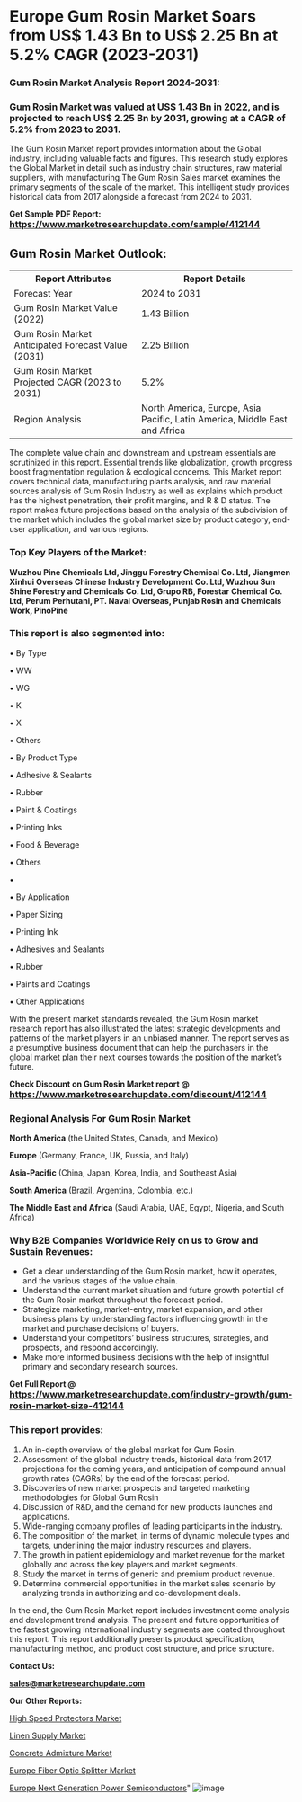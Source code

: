 # Europe Gum Rosin Market Soars from US$ 1.43 Bn to US$ 2.25 Bn at 5.2% CAGR (2023-2031)

<strong><h3>Gum Rosin Market Analysis Report 2024-2031:</h3></strong>

<strong><h3>Gum Rosin Market was valued at US$ 1.43 Bn in 2022, and is projected to reach US$ 2.25 Bn by 2031, growing at a CAGR of 5.2% from 2023 to 2031.</h3></strong>

The Gum Rosin Market report provides information about the Global industry, including valuable facts and figures. This research study explores the Global Market in detail such as industry chain structures, raw material suppliers, with manufacturing The Gum Rosin Sales market examines the primary segments of the scale of the market. This intelligent study provides historical data from 2017 alongside a forecast from 2024 to 2031.

<strong>Get Sample PDF Report: <a href=https://www.marketresearchupdate.com/sample/412144><font size=3 color=#0000ff>https://www.marketresearchupdate.com/sample/412144</font></a></strong>

<html>
<body>

<h2>Gum Rosin Market Outlook:</h2>

<table>
  <tr>
    <th>Report Attributes</th>
    <th>Report Details</th>
  </tr>
  <tr>
    <td>Forecast Year</td>
    <td>2024 to 2031</td>
  </tr>
  <tr>
    <td>Gum Rosin Market Value (2022)</td>
    <td>1.43 Billion</td>
  </tr>
  <tr>
    <td>Gum Rosin Market Anticipated Forecast Value (2031)</td>
    <td>2.25 Billion</td>
  </tr>
  <tr>
    <td>Gum Rosin Market Projected CAGR (2023 to 2031)</td>
    <td>5.2%</td>
  </tr>
  <tr>
    <td>Region Analysis</td>
    <td>North America, Europe, Asia Pacific, Latin America, Middle East and Africa</td>
  </tr>
</table>

</body>
</html>

The complete value chain and downstream and upstream essentials are scrutinized in this report. Essential trends like globalization, growth progress boost fragmentation regulation &amp; ecological concerns. This Market report covers technical data, manufacturing plants analysis, and raw material sources analysis of Gum Rosin Industry as well as explains which product has the highest penetration, their profit margins, and R & D status. The report makes future projections based on the analysis of the subdivision of the market which includes the global market size by product category, end-user application, and various regions.

<strong><h3>Top Key Players of the Market:</h3></strong>

<strong>Wuzhou Pine Chemicals Ltd, Jinggu Forestry Chemical Co. Ltd, Jiangmen Xinhui Overseas Chinese Industry Development Co. Ltd, Wuzhou Sun Shine Forestry and Chemicals Co. Ltd, Grupo RB, Forestar Chemical Co. Ltd, Perum Perhutani, PT. Naval Overseas, Punjab Rosin and Chemicals Work, PinoPine</strong>

<strong><h3>This report is also segmented into:</h3></strong>

• By Type

• WW

• WG

• K

• X

• Others

• By Product Type 

• Adhesive & Sealants

• Rubber

• Paint & Coatings

• Printing Inks

• Food & Beverage

• Others

• 

• By Application 

• Paper Sizing

• Printing Ink

• Adhesives and Sealants

• Rubber

• Paints and Coatings

• Other Applications

With the present market standards revealed, the Gum Rosin market research report has also illustrated the latest strategic developments and patterns of the market players in an unbiased manner. The report serves as a presumptive business document that can help the purchasers in the global market plan their next courses towards the position of the market’s future.

<strong>Check Discount on Gum Rosin Market report @ <a href=https://www.marketresearchupdate.com/discount/412144><font size=3 color=#0000ff>https://www.marketresearchupdate.com/discount/412144</font></a></strong>

<strong><h3>Regional Analysis For Gum Rosin Market</h3></strong>

<strong>North America</strong> (the United States, Canada, and Mexico)

<strong>Europe</strong> (Germany, France, UK, Russia, and Italy)

<strong>Asia-Pacific</strong> (China, Japan, Korea, India, and Southeast Asia)

<strong>South America</strong> (Brazil, Argentina, Colombia, etc.)

<strong>The Middle East and Africa</strong> (Saudi Arabia, UAE, Egypt, Nigeria, and South Africa)

<strong><h3>Why B2B Companies Worldwide Rely on us to Grow and Sustain Revenues:</h3></strong>
<ul>
  <li>Get a clear understanding of the Gum Rosin market, how it operates, and the various stages of the value chain.</li>
  <li>Understand the current market situation and future growth potential of the Gum Rosin market throughout the forecast period.</li>
  <li>Strategize marketing, market-entry, market expansion, and other business plans by understanding factors influencing growth in the market and purchase decisions of buyers.</li>
  <li>Understand your competitors’ business structures, strategies, and prospects, and respond accordingly.</li>
  <li>Make more informed business decisions with the help of insightful primary and secondary research sources.</li>
</ul>

<strong>Get Full Report @ <a href=https://www.marketresearchupdate.com/industry-growth/gum-rosin-market-size-412144><font size=3 color=#0000ff>https://www.marketresearchupdate.com/industry-growth/gum-rosin-market-size-412144</font></a></strong>

<strong><h3>This report provides:</h3></strong>
<ol>
  <li>An in-depth overview of the global market for Gum Rosin.</li>
  <li>Assessment of the global industry trends, historical data from 2017, projections for the coming years, and anticipation of compound annual growth rates (CAGRs) by the end of the forecast period.</li>
  <li>Discoveries of new market prospects and targeted marketing methodologies for Global Gum Rosin</li>
  <li>Discussion of R&amp;D, and the demand for new products launches and applications.</li>
  <li>Wide-ranging company profiles of leading participants in the industry.</li>
  <li>The composition of the market, in terms of dynamic molecule types and targets, underlining the major industry resources and players.</li>
  <li>The growth in patient epidemiology and market revenue for the market globally and across the key players and market segments.</li>
  <li>Study the market in terms of generic and premium product revenue.</li>
  <li>Determine commercial opportunities in the market sales scenario by analyzing trends in authorizing and co-development deals.</li>
</ol>

In the end, the Gum Rosin Market report includes investment come analysis and development trend analysis. The present and future opportunities of the fastest growing international industry segments are coated throughout this report. This report additionally presents product specification, manufacturing method, and product cost structure, and price structure.

<strong>Contact Us:</strong>

<strong>sales@marketresearchupdate.com</strong>

<strong>Our Other Reports:</strong>

<a href=https://www.linkedin.com/pulse/high-speed-protectors-market-2023-size-growth>High Speed Protectors Market</a>

<a href=https://www.linkedin.com/pulse/linen-supply-market-industry-analysis-segments>Linen Supply Market</a>

<a href=https://www.linkedin.com/pulse/concrete-admixture-market-sizing-up-anticipating-trends>Concrete Admixture Market</a>

<a href=https://www.linkedin.com/pulse/europe-fiber-optic-splitter-market-2023-industry>Europe Fiber Optic Splitter Market</a>

<a href=https://www.linkedin.com/pulse/europe-next-generation-power-semiconductors>Europe Next Generation Power Semiconductors</a>"
![image](https://github.com/rutujamande/Market-Report-Analysis/assets/158454097/050e22e3-750e-4cdc-8f5e-aa36f7d0274b)
